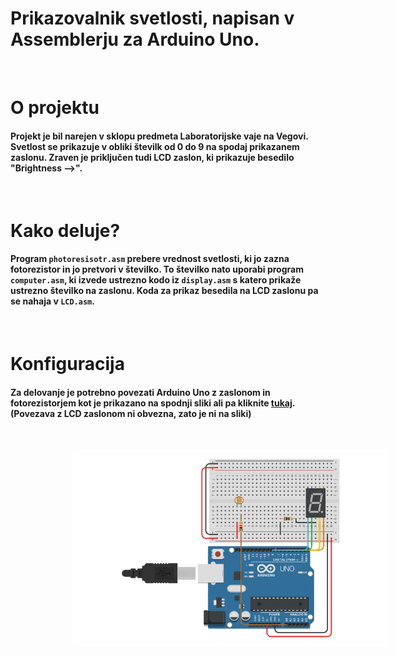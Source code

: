 # Prikazovalnik svetlosti, napisan v Assemblerju za Arduino Uno.

<br>

# O projektu

#### Projekt je bil narejen v sklopu predmeta Laboratorijske vaje na Vegovi. Svetlost se prikazuje v obliki številk od 0 do 9 na spodaj prikazanem zaslonu. Zraven je priključen tudi LCD zaslon, ki prikazuje besedilo <br> "Brightness -->".

<br>

# Kako deluje?

#### Program `photoresisotr.asm` prebere vrednost svetlosti, ki jo zazna fotorezistor in jo pretvori v številko. To številko nato uporabi program `computer.asm`, ki izvede ustrezno kodo iz `display.asm` s katero prikaže ustrezno številko na zaslonu. Koda za prikaz besedila na LCD zaslonu pa se nahaja v `LCD.asm`.

<br>

# Konfiguracija

#### Za delovanje je potrebno povezati Arduino Uno z zaslonom in fotorezistorjem kot je prikazano na spodnji sliki ali pa kliknite [tukaj](https://www.tinkercad.com/things/igxp6hfEISx-fantastic-jaagub). (Povezava z LCD zaslonom ni obvezna, zato je ni na sliki)

<br>

<img src="scheme.png" 
 style="margin-left: 100px;">
